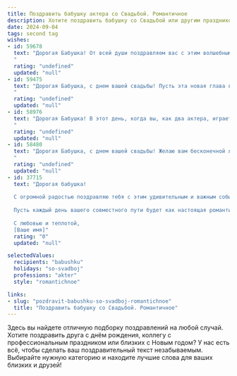 ```yaml
---
title: Поздравить бабушку актера со Свадьбой. Романтичное
description: Хотите поздравить бабушку со Свадьбой или другим праздником? Наш ИИ создаст незабываемое поздравление, а вы обязательно выделитесь среди других.  
date: 2024-09-04
tags: second tag
wishes:
- id: 59678
  text: "Дорогая Бабушка! От всей души поздравляем вас с этим волшебным днем - днем вашей свадьбы! Пусть любовь, что с годами только крепнет, окутает вас теплом и радостью. Желаем вам долгих лет счастливой жизни, полных любви, нежности и взаимопонимания!
  "
  rating: "undefined"
  updated: "null"
- id: 59475
  text: "Дорогая Бабушка, с днем вашей свадьбы! Пусть эта новая глава вашей жизни будет полна любви, радости и нежных объятий. Пусть ваши годы, прожитые вместе, будут  окутаны  романтикой  и  теплотой.  Будьте  здоровы,  счастливы  и  любимы!
  "
  rating: "undefined"
  updated: "null"
- id: 58976
  text: "Дорогая Бабушка! В этот день, когда вы, как два актера, играете свои роли в спектакле, званном «Свадьба», позвольте мне пожелать вам бесконечного счастья и любви! Пусть ваша сцена сияет яркими красками, а ваши роли будут наполнены нежностью, страстью и бесконечным вдохновением!
  "
  rating: "undefined"
  updated: "null"
- id: 58480
  text: "Дорогая Бабушка, с днем вашей свадьбы! Желаю вам бесконечной любви, счастья и благополучия. Пусть каждый день вашей совместной жизни будет наполнен нежностью,  радостью и романтикой.  Пусть ваша любовь будет яркой, как свет  прожекторов на сцене,  а жизнь —  полной  чувств и  эмоций, как  увлекательный спектакль.
  "
  rating: "undefined"
  updated: "null"
- id: 37715
  text: "Дорогая бабушка!
  
  С огромной радостью поздравляю тебя с этим удивительным и важным событием — днем вашей свадьбы! В твоей жизни настал новый акт, полный любви, счастья и ярких эмоций. Ты, как истинный артист, играешь свою роль с вдохновением и страстью, даря окружающим свет и радость.
  
  Пусть каждый день вашего совместного пути будет как настоящая романтическая комедия — наполненный смехом, счастливыми моментами и крепкой дружбой. Желаю, чтобы в вашем семейном театре никогда не гасли огни, а в сердцах царила любовь и понимание.
  
  С любовью и теплотой,
  [Ваше имя]"
  rating: "0"
  updated: "null"

selectedValues:
  recipients: "babushku"
  holidays: "so-svadboj"
  professions: "akter"
  style: "romantichnoe"

links:
- slug: "pozdravit-babushku-so-svadboj-romantichnoe"
  title: "Поздравить бабушку со Свадьбой. Романтичное"
---
```


Здесь вы найдете отличную подборку поздравлений на любой случай. 
Хотите поздравить друга с днём рождения, коллегу с профессиональным праздником или близких с Новым годом? У нас есть всё, чтобы сделать ваш поздравительный текст незабываемым. Выбирайте нужную категорию и находите лучшие слова для ваших близких и друзей!
